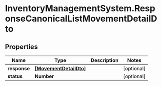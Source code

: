 # InventoryManagementSystem.ResponseCanonicalListMovementDetailDto

## Properties
Name | Type | Description | Notes
------------ | ------------- | ------------- | -------------
**response** | [**[MovementDetailDto]**](MovementDetailDto.md) |  | [optional] 
**status** | **Number** |  | [optional] 


